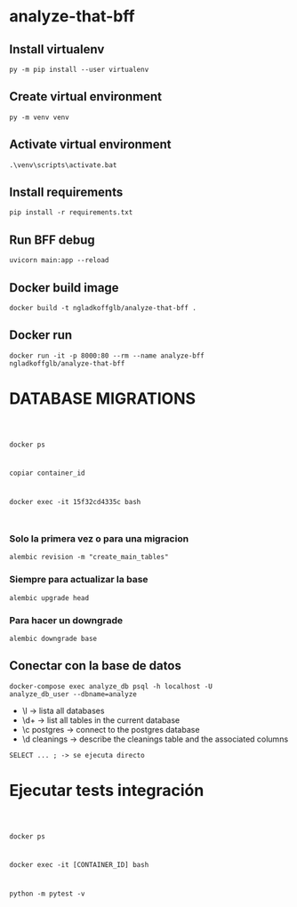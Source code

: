 # analyze-that-bff

## Install virtualenv
<code>py -m pip install --user virtualenv</code>

## Create virtual environment
<code>py -m venv venv</code>

## Activate virtual environment
<code>.\venv\scripts\activate.bat</code>

## Install requirements
<code>pip install -r requirements.txt</code>

## Run BFF debug
<code>uvicorn main:app --reload</code>

## Docker build image
<code>docker build -t ngladkoffglb/analyze-that-bff .</code>

## Docker run
<code>docker run -it -p 8000:80 --rm --name analyze-bff ngladkoffglb/analyze-that-bff</code>

# DATABASE MIGRATIONS

<code>

docker ps

copiar container_id

docker exec -it 15f32cd4335c bash

</code>

### Solo la primera vez o para una migracion
<code>alembic revision -m "create_main_tables"</code>

### Siempre para actualizar la base
<code>alembic upgrade head</code>

### Para hacer un downgrade
<code>alembic downgrade base</code>


## Conectar con la base de datos
<code>docker-compose exec analyze_db psql -h localhost -U analyze_db_user --dbname=analyze</code>

- \l -> lista all databases
- \d+ -> list all tables in the current database
- \c postgres -> connect to the postgres database
- \d cleanings -> describe the cleanings table and the associated columns

<code>SELECT ... ; -> se ejecuta directo</code>


# Ejecutar tests integración
<code>

docker ps

docker exec -it [CONTAINER_ID] bash

python -m pytest -v

</code>

